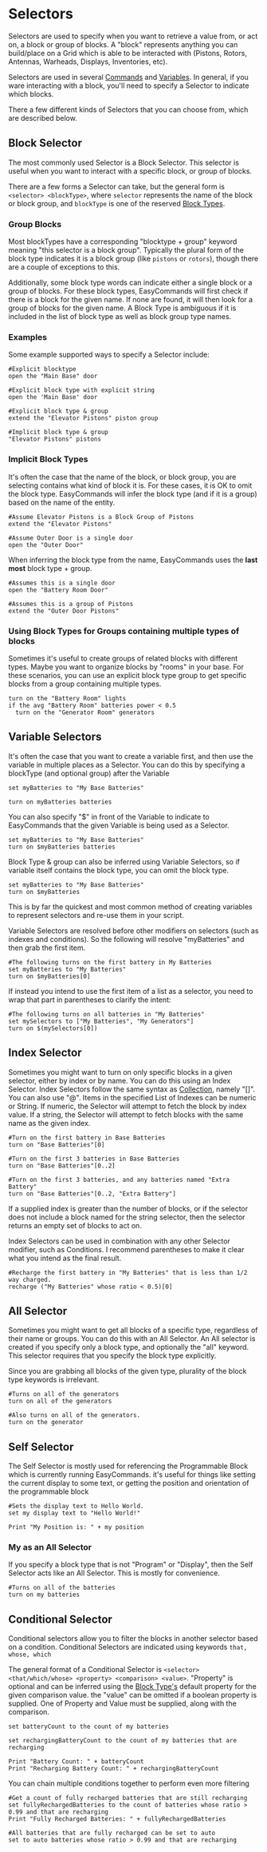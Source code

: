 # Selectors

Selectors are used to specify when you want to retrieve a value from, or act on, a block or group of blocks.  A "block" represents anything you can build/place on a Grid which is able to be interacted with (Pistons, Rotors, Antennas, Warheads, Displays, Inventories, etc).

Selectors are used in several [Commands](https://spaceengineers.merlinofmines.com/EasyCommands/commands "Commands") and [Variables](https://spaceengineers.merlinofmines.com/EasyCommands/variables "Variables").  In general, if you ware interacting with a block, you'll need to specify a Selector to indicate which blocks.

There a few different kinds of Selectors that you can choose from, which are described below.

## Block Selector

The most commonly used Selector is a Block Selector.  This selector is useful when you want to interact with a specific block, or group of blocks.

There are a few forms a Selector can take, but the general form is ```<selector> <blockType>```, where ```selector``` represents the name of the block or block group, and ```blockType``` is one of the reserved [Block Types](https://spaceengineers.merlinofmines.com/EasyCommands/blockHandlers "Block Handlers").

### Group Blocks

Most blockTypes have a corresponding "blocktype + group" keyword meaning "this selector is a block group".  Typically the plural form of the block type indicates it is a block group (like ```pistons``` or ```rotors```), though there are a couple of exceptions to this.

Additionally, some block type words can indicate either a single block or a group of blocks.  For these block types, EasyCommands will first check if there is a block for the given name.  If none are found, it will then look for a group of blocks for the given name.  A Block Type is ambiguous if it is included in the list of block type as well as block group type names.

### Examples
Some example supported ways to specify a Selector include:

```
#Explicit blocktype
open the "Main Base" door

#Explicit block type with explicit string
open the 'Main Base' door

#Explicit block type & group
extend the "Elevator Pistons" piston group

#Implicit block type & group
"Elevator Pistons" pistons
```

### Implicit Block Types

It's often the case that the name of the block, or block group, you are selecting contains what kind of block it is.  For these cases, it is OK to omit the block type.  EasyCommands will infer the block type (and if it is a group) based on the name of the entity.
```
#Assume Elevator Pistons is a Block Group of Pistons
extend the "Elevator Pistons"

#Assume Outer Door is a single door
open the "Outer Door"
```

When inferring the block type from the name, EasyCommands uses the **last most** block type + group.

```
#Assumes this is a single door
open the "Battery Room Door"

#Assumes this is a group of Pistons
extend the "Outer Door Pistons"
```

### Using Block Types for Groups containing multiple types of blocks

Sometimes it's useful to create groups of related blocks with different types.  Maybe you want to organize blocks by "rooms" in your base.  For these scenarios, you can use an explicit block type group to get specific blocks from a group containing multiple types.

```
turn on the "Battery Room" lights
if the avg "Battery Room" batteries power < 0.5
  turn on the "Generator Room" generators
```

## Variable Selectors

It's often the case that you want to create a variable first, and then use the variable in multiple places as a Selector. You can do this by specifying a blockType (and optional group) after the Variable

```
set myBatteries to "My Base Batteries"

turn on myBatteries batteries
```

You can also specify "$" in front of the Variable to indicate to EasyCommands that the given Variable is being used as a Selector.

```
set myBatteries to "My Base Batteries"
turn on $myBatteries batteries
```

Block Type & group can also be inferred using Variable Selectors, so if variable itself contains the block type, you can omit the block type.

```
set myBatteries to "My Base Batteries"
turn on $myBatteries
```

This is by far the quickest and most common method of creating variables to represent selectors and re-use them in your script.

Variable Selectors are resolved before other modifiers on selectors (such as indexes and conditions).  So the following will resolve "myBatteries" and then grab the first item.

```
#The following turns on the first battery in My Batteries
set myBatteries to "My Batteries"
turn on $myBatteries[0]
```

If instead you intend to use the first item of a list as a selector, you need to wrap that part in parentheses to clarify the intent:

```
#The following turns on all batteries in "My Batteries"
set mySelectors to ["My Batteries", "My Generators"]
turn on $(mySelectors[0])
```

## Index Selector

Sometimes you might want to turn on only specific blocks in a given selector, either by index or by name.  You can do this using an Index Selector.  Index Selectors follow the same syntax as [Collection](https://spaceengineers.merlinofmines.com/EasyCommands/collections "Collection"), namely "[]".  You can also use "@".  Items in the specified List of Indexes can be numeric or String.  If numeric, the Selector will attempt to fetch the block by index value.  If a string, the Selector will attempt to fetch blocks with the same name as the given index.  

```
#Turn on the first battery in Base Batteries
turn on "Base Batteries"[0]

#Turn on the first 3 batteries in Base Batteries
turn on "Base Batteries"[0..2]

#Turn on the first 3 batteries, and any batteries named "Extra Battery"
turn on "Base Batteries"[0..2, "Extra Battery"]
```

If a supplied index is greater than the number of blocks, or if the selector does not include a block named for the string selector, then the selector returns an empty set of blocks to act on.

Index Selectors can be used in combination with any other Selector modifier, such as Conditions.  I recommend parentheses to make it clear what you intend as the final result.

```
#Recharge the first battery in "My Batteries" that is less than 1/2 way charged.
recharge ("My Batteries" whose ratio < 0.5)[0]
```

## All Selector

Sometimes you might want to get all blocks of a specific type, regardless of their name or groups.  You can do this with an All Selector.  An All selector is created if you specify only a block type, and optionally the "all" keyword.  This selector requires that you specify the block type explicitly.

Since you are grabbing all blocks of the given type, plurality of the block type keywords is irrelevant.

```
#Turns on all of the generators
turn on all of the generators

#Also turns on all of the generators.  
turn on the generator
```

## Self Selector

The Self Selector is mostly used for referencing the Programmable Block which is currently running EasyCommands.  it's useful for things like setting the current display to some text, or getting the position and orientation of the programmable block

```
#Sets the display text to Hello World.
set my display text to "Hello World!"

Print "My Position is: " + my position
```

### My as an All Selector

If you specify a block type that is not "Program" or "Display", then the Self Selector acts like an All Selector. This is mostly for convenience.

```
#Turns on all of the batteries
turn on my batteries
```

## Conditional Selector

Conditional selectors allow you to filter the blocks in another selector based on a condition.  Conditional Selectors are indicated using keywords ```that, whose, which```

The general format of a Conditional Selector is ```<selector> <that/which/whose> <property> <comparison> <value>```.  "Property" is optional and can be inferred using the [Block Type's](https://spaceengineers.merlinofmines.com/EasyCommands/blockHandlers "Block Handlers") default property for the given comparison value.  the "value" can be omitted if a boolean property is supplied.  One of Property and Value must be supplied, along with the comparison.


```
set batteryCount to the count of my batteries

set rechargingBatteryCount to the count of my batteries that are recharging

Print "Battery Count: " + batteryCount
Print "Recharging Battery Count: " + rechargingBatteryCount
```

You can chain multiple conditions together to perform even more filtering

```
#Get a count of fully recharged batteries that are still recharging
set fullyRechargedBatteries to the count of batteries whose ratio > 0.99 and that are recharging
Print "Fully Recharged Batteries: " + fullyRechargedBatteries

#All batteries that are fully recharged can be set to auto
set to auto batteries whose ratio > 0.99 and that are recharging
```
